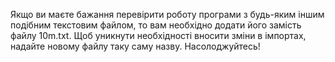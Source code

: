 Якщо ви маєте бажання перевірити роботу програми з будь-яким іншим подібним текстовим файлом,
то вам необхідно додати його замість файлу 10m.txt. Щоб уникнути необхідності вносити зміни в імпортах, надайте новому файлу таку саму назву. Насолоджуйтесь!
